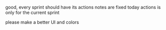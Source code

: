 good, every sprint should have its actions notes are fixed today actions is only for the current sprint

please make a better UI and colors